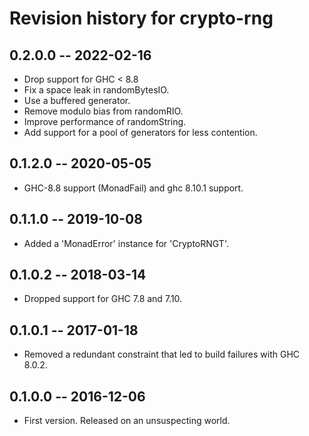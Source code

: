 # Revision history for crypto-rng

## 0.2.0.0  -- 2022-02-16

* Drop support for GHC < 8.8
* Fix a space leak in randomBytesIO.
* Use a buffered generator.
* Remove modulo bias from randomRIO.
* Improve performance of randomString.
* Add support for a pool of generators for less contention.

## 0.1.2.0  -- 2020-05-05

* GHC-8.8 support (MonadFail) and ghc 8.10.1 support.

## 0.1.1.0  -- 2019-10-08

* Added a 'MonadError' instance for 'CryptoRNGT'.

## 0.1.0.2  -- 2018-03-14

* Dropped support for GHC 7.8 and 7.10.

## 0.1.0.1  -- 2017-01-18

* Removed a redundant constraint that led to build failures with GHC 8.0.2.

## 0.1.0.0  -- 2016-12-06

* First version. Released on an unsuspecting world.
